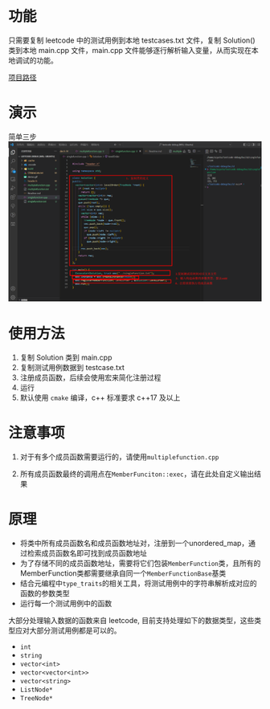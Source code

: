 # 功能

只需要复制 leetcode 中的测试用例到本地 testcases.txt 文件，复制 Solution() 类到本地 main.cpp 文件，main.cpp 文件能够逐行解析输入变量，从而实现在本地调试的功能。

[项目路径](https://github.com/aiyolo/leetcode-debug)

# 演示
简单三步
![](demo.png)

# 使用方法

1. 复制 Solution 类到 main.cpp
2. 复制测试用例数据到 testcase.txt
3. 注册成员函数，后续会使用宏来简化注册过程
4. 运行
5. 默认使用 `cmake` 编译，c++ 标准要求 c++17 及以上

# 注意事项

1. 对于有多个成员函数需要运行的，请使用`multiplefunction.cpp`

2. 所有成员函数最终的调用点在`MemberFunciton::exec`，请在此处自定义输出结果

# 原理
- 将类中所有成员函数名和成员函数地址对，注册到一个unordered_map，通过检索成员函数名即可找到成员函数地址
- 为了存储不同的成员函数地址，需要将它们包装`MemberFunction`类，且所有的MemberFunction类都需要继承自同一个`MemberFunctionBase`基类
- 结合元编程中`type_traits`的相关工具，将测试用例中的字符串解析成对应的函数的参数类型
- 运行每一个测试用例中的函数


大部分处理输入数据的函数来自 leetcode, 目前支持处理如下的数据类型，这些类型应对大部分测试用例都是可以的。

- `int`
- `string`
- `vector<int>`
- `vector<vector<int>>`
- `vector<string>`
- `ListNode*`
- `TreeNode*`
